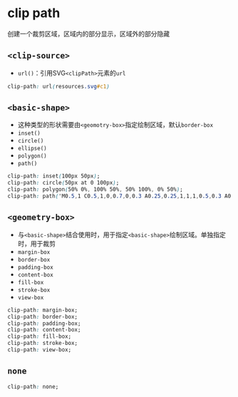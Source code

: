 # clip path

创建一个裁剪区域，区域内的部分显示，区域外的部分隐藏

## `<clip-source>`

* `url()`：引用SVG`<clipPath>`元素的`url`

```css
clip-path: url(resources.svg#c1)
```

## `<basic-shape>`

* 这种类型的形状需要由`<geomotry-box>`指定绘制区域，默认`border-box`
* `inset()`
* `circle()`
* `ellipse()`
* `polygon()`
* `path()`

```css
clip-path: inset(100px 50px);
clip-path: circle(50px at 0 100px);
clip-path: polygon(50% 0%, 100% 50%, 50% 100%, 0% 50%);
clip-path: path('M0.5,1 C0.5,1,0,0.7,0,0.3 A0.25,0.25,1,1,1,0.5,0.3 A0.25,0.25,1,1,1,1,0.3 C1,0.7,0.5,1,0.5,1 Z');
```

## `<geometry-box>`

* 与`<basic-shape>`结合使用时，用于指定`<basic-shape>`绘制区域。单独指定时，用于裁剪
* `margin-box`
* `border-box`
* `padding-box`
* `content-box`
* `fill-box`
* `stroke-box`
* `view-box`

```css
clip-path: margin-box;
clip-path: border-box;
clip-path: padding-box;
clip-path: content-box;
clip-path: fill-box;
clip-path: stroke-box;
clip-path: view-box;
```

## `none`

```css
clip-path: none;
```

